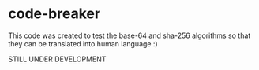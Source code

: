 # code-breaker
This code was created to test the base-64 and sha-256 algorithms so that they can be translated into human language :)

STILL UNDER DEVELOPMENT

